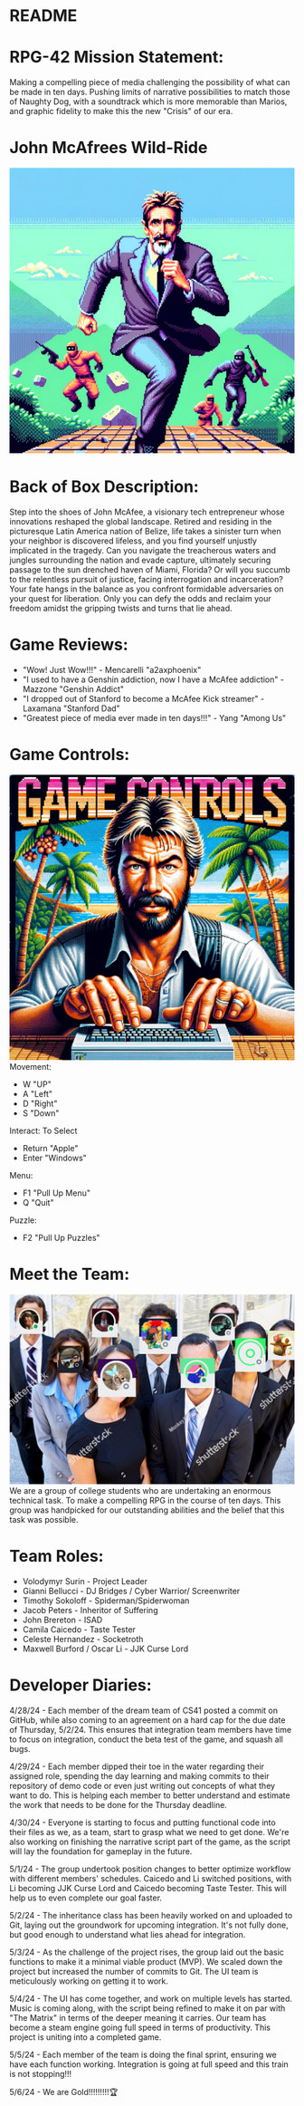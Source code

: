 # README


# RPG-42 Mission Statement:
Making a compelling piece of media challenging the possibility of what can be made in ten days. Pushing limits of narrative possibilities to match those of Naughty Dog, with a soundtrack which is more memorable than Marios, and graphic fidelity to make this the new "Crisis" of our era.

# John McAfrees Wild-Ride
![Game Cover](Game_Cover.png)

# Back of Box Description:
Step into the shoes of John McAfee, a visionary tech entrepreneur whose innovations reshaped the global landscape. Retired and residing in the picturesque Latin America nation of Belize, life takes a sinister turn when your neighbor is discovered lifeless, and you find yourself unjustly implicated in the tragedy. Can you navigate the treacherous waters and jungles surrounding the nation and evade capture, ultimately securing passage to the sun drenched haven of Miami, Florida? Or will you succumb to the relentless pursuit of justice, facing interrogation and incarceration? Your fate hangs in the balance as you confront formidable adversaries on your quest for liberation. Only you can defy the odds and reclaim your freedom amidst the gripping twists and turns that lie ahead.

# Game Reviews: 
- "Wow! Just Wow!!!" - Mencarelli "a2axphoenix"
- "I used to have a Genshin addiction, now I have a McAfee addiction" - Mazzone "Genshin Addict"
- "I dropped out of Stanford to become a McAfee Kick streamer" - Laxamana "Stanford Dad"
- "Greatest piece of media ever made in ten days!!!" - Yang "Among Us"

# Game Controls:
![Game Controls](game_controls.JPEG)
Movement:
- W "UP"
- A "Left"
- D "Right"
- S "Down"

Interact:
To Select
- Return "Apple"
- Enter "Windows"

Menu:
- F1 "Pull Up Menu"
- Q "Quit"

Puzzle:
- F2 "Pull Up Puzzles"


# Meet the Team:
 ![Group Picture](best_team.jpeg)
We are a group of college students who are undertaking an enormous technical task. To make a compelling RPG in the course of ten days. This group was handpicked for our outstanding abilities and the belief that this task was possible.

# Team Roles:
- Volodymyr Surin - Project Leader
- Gianni Bellucci - DJ Bridges / Cyber Warrior/ Screenwriter
- Timothy Sokoloff - Spiderman/Spiderwoman
- Jacob Peters - Inheritor of Suffering
- John Brereton - ISAD
- Camila Caicedo - Taste Tester
- Celeste Hernandez - Socketroth
- Maxwell Burford / Oscar Li - JJK Curse Lord

# Developer Diaries:
4/28/24 - Each member of the dream team of CS41 posted a commit on GitHub, while also coming to an agreement on a hard cap for the due date of Thursday, 5/2/24. This ensures that integration team members have time to focus on integration, conduct the beta test of the game, and squash all bugs.

4/29/24 - Each member dipped their toe in the water regarding their assigned role, spending the day learning and making commits to their repository of demo code or even just writing out concepts of what they want to do. This is helping each member to better understand and estimate the work that needs to be done for the Thursday deadline.

4/30/24 - Everyone is starting to focus and putting functional code into their files as we, as a team, start to grasp what we need to get done. We're also working on finishing the narrative script part of the game, as the script will lay the foundation for gameplay in the future.

5/1/24 - The group undertook position changes to better optimize workflow with different members' schedules. Caicedo and Li switched positions, with Li becoming JJK Curse Lord and Caicedo becoming Taste Tester. This will help us to even complete our goal faster.

5/2/24 - The inheritance class has been heavily worked on and uploaded to Git, laying out the groundwork for upcoming integration. It's not fully done, but good enough to understand what lies ahead for integration.

5/3/24 - As the challenge of the project rises, the group laid out the basic functions to make it a minimal viable product (MVP). We scaled down the project but increased the number of commits to Git. The UI team is meticulously working on getting it to work. 

5/4/24 - The UI has come together, and work on multiple levels has started. Music is coming along, with the script being refined to make it on par with "The Matrix" in terms of the deeper meaning it carries. Our team has become a steam engine going full speed in terms of productivity. This project is uniting into a completed game.

5/5/24 - Each member of the team is doing the final sprint, ensuring we have each function working. Integration is going at full speed and this train is not stopping!!!

5/6/24 - We are Gold!!!!!!!!!🏆














